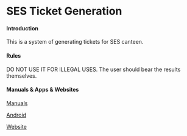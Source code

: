 # SES Ticket Generation

#### Introduction

This is a system of generating tickets for SES canteen.

#### Rules

DO NOT USE IT FOR ILLEGAL USES. The user should bear the results themselves.

#### Manuals & Apps & Websites

[Manuals](https://gitee.com/jiubugaosuni/ticket-gen-docx)

[Android](https://gitee.com/jiubugaosuni/ticket-gen-apk)

[Website](https://jiubugaosuni.gitee.io/sesticket-gen)